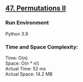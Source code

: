 ## [47. Permutations II](https://leetcode.com/problems/permutations-ii/submissions/)

### Run Environment
Python 3.9

### Time and Space Complexity:
Time: O(n)  
Space: O(n * n!)  
Actual Time: 52 ms  
Actual Space: 14.2 MB
